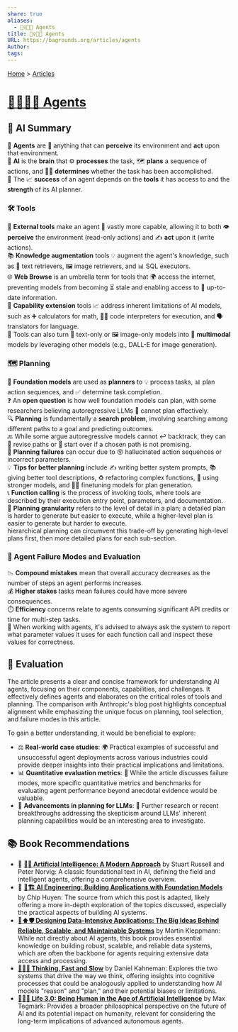 ```yaml
---
share: true
aliases:
  - 🕵️‍♀️💼👥 Agents
title: 🕵️‍♀️💼👥 Agents
URL: https://bagrounds.org/articles/agents
Author: 
tags: 
---
```

[Home](../index.md) > [Articles](./index.md)  
# [🕵️‍♀️💼👥 Agents](https://huyenchip.com//2025/01/07/agents.html)  
  
## 🤖 AI Summary  
🤖 **Agents** are 🎯 anything that can **perceive** its environment and **act** upon that environment.  
🧠 **AI** is the **brain** that ⚙️ **processes** the task, 🗺️ **plans** a sequence of actions, and 🕵️‍♀️ **determines** whether the task has been accomplished.  
🔑 The 📈 **success** of an agent depends on the **tools** it has access to and the **strength** of its AI planner.  
  
### 🛠️ Tools  
🔌 **External tools** make an agent 🚀 vastly more capable, allowing it to both 👁️ **perceive** the environment (read-only actions) and ✍️ **act** upon it (write actions).  
📚 **Knowledge augmentation** tools 💡 augment the agent's knowledge, such as 📄 text retrievers, 🖼️ image retrievers, and 📊 SQL executors.  
🌐 **Web Browse** is an umbrella term for tools that 🌍 access the internet, preventing models from becoming ⏳ stale and enabling access to 📰 up-to-date information.  
💪 **Capability extension** tools 📈 address inherent limitations of AI models, such as ➕ calculators for math, 🧑‍💻 code interpreters for execution, and 🗣️ translators for language.  
🎨 Tools can also turn 📝 text-only or 🖼️ image-only models into 🌟 **multimodal** models by leveraging other models (e.g., DALL-E for image generation).  
  
### 🗺️ Planning  
🧠 **Foundation models** are used as **planners** to 💡 process tasks, 📊 plan action sequences, and ✅ determine task completion.  
❓ An **open question** is how well foundation models can plan, with some researchers believing autoregressive LLMs 🚫 cannot plan effectively.  
🔍 **Planning** is fundamentally a **search problem**, involving searching among different paths to a goal and predicting outcomes.  
🔙 While some argue autoregressive models cannot ↩️ backtrack, they can 🔄 revise paths or 🔄 start over if a chosen path is not promising.  
🚧 **Planning failures** can occur due to 😵 hallucinated action sequences or incorrect parameters.  
💡 **Tips for better planning** include ✍️ writing better system prompts, 📚 giving better tool descriptions, ♻️ refactoring complex functions, 🚀 using stronger models, and 🧑‍🏫 finetuning models for plan generation.  
📞 **Function calling** is the process of invoking tools, where tools are described by their execution entry point, parameters, and documentation.  
📏 **Planning granularity** refers to the level of detail in a plan; a detailed plan is harder to generate but easier to execute, while a higher-level plan is easier to generate but harder to execute.  
 hierarchical planning can circumvent this trade-off by generating high-level plans first, then more detailed plans for each sub-section.  
  
### 🚨 Agent Failure Modes and Evaluation  
📉 **Compound mistakes** mean that overall accuracy decreases as the number of steps an agent performs increases.  
💰 **Higher stakes** tasks mean failures could have more severe consequences.  
⏱️ **Efficiency** concerns relate to agents consuming significant API credits or time for multi-step tasks.  
🧐 When working with agents, it's advised to always ask the system to report what parameter values it uses for each function call and inspect these values for correctness.  
  
## 🤔 Evaluation  
The article presents a clear and concise framework for understanding AI agents, focusing on their components, capabilities, and challenges. It effectively defines agents and elaborates on the critical roles of tools and planning. The comparison with Anthropic's blog post highlights conceptual alignment while emphasizing the unique focus on planning, tool selection, and failure modes in this article.  
  
To gain a better understanding, it would be beneficial to explore:  
* ⚖️ **Real-world case studies**: 🌍 Practical examples of successful and unsuccessful agent deployments across various industries could provide deeper insights into their practical implications and limitations.  
* 📊 **Quantitative evaluation metrics**: 📏 While the article discusses failure modes, more specific quantitative metrics and benchmarks for evaluating agent performance beyond anecdotal evidence would be valuable.  
* 🔬 **Advancements in planning for LLMs**: 🧠 Further research or recent breakthroughs addressing the skepticism around LLMs' inherent planning capabilities would be an interesting area to investigate.  
  
## 📚 Book Recommendations  
* 📖 **[🤖🧠 Artificial Intelligence: A Modern Approach](../books/artificial-intelligence-a-modern-approach.md)** by Stuart Russell and Peter Norvig: A classic foundational text in AI, defining the field and intelligent agents, offering a comprehensive overview.  
* 📘 **[🤖🏗️ AI Engineering: Building Applications with Foundation Models](../books/ai-engineering-building-applications-with-foundation-models.md)** by Chip Huyen: The source from which this post is adapted, likely offering a more in-depth exploration of the topics discussed, especially the practical aspects of building AI systems.  
* **[💾⬆️🛡️ Designing Data-Intensive Applications: The Big Ideas Behind Reliable, Scalable, and Maintainable Systems](../books/designing-data-intensive-applications.md)** by Martin Kleppmann: While not directly about AI agents, this book provides essential knowledge on building robust, scalable, and reliable data systems, which are often the backbone for agents requiring extensive data access and processing.  
* **[🤔🐇🐢 Thinking, Fast and Slow](../books/thinking-fast-and-slow.md)** by Daniel Kahneman: Explores the two systems that drive the way we think, offering insights into cognitive processes that could be analogously applied to understanding how AI models "reason" and "plan," and their potential biases or limitations.  
* **[🧬👥💾 Life 3.0: Being Human in the Age of Artificial Intelligence](../books/life-3-0.md)** by Max Tegmark: Provides a broader philosophical perspective on the future of AI and its potential impact on humanity, relevant for considering the long-term implications of advanced autonomous agents.